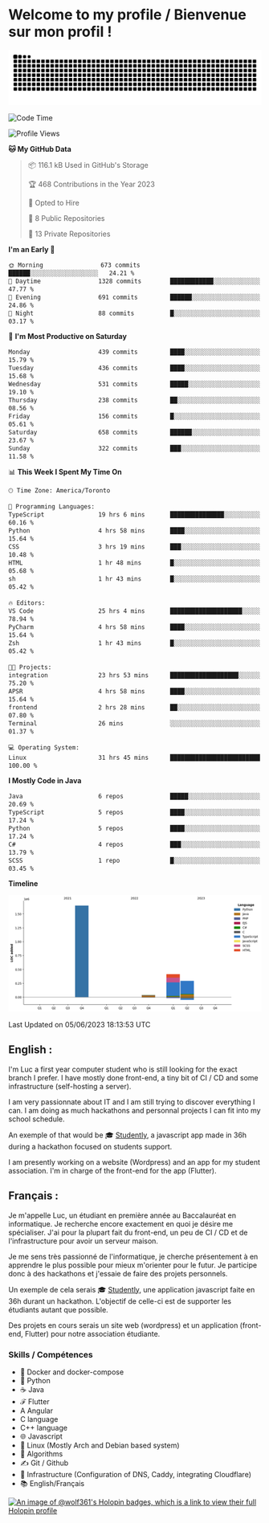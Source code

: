 # Welcome to my profile / Bienvenue sur mon profil !

![snake gif](https://github.com/wolf-361/wolf-361/blob/output/github-contribution-grid-snake.svg)

<!--START_SECTION:waka-->
![Code Time](http://img.shields.io/badge/Code%20Time-169%20hrs%2050%20mins-blue)

![Profile Views](http://img.shields.io/badge/Profile%20Views-0-blue)

**🐱 My GitHub Data** 

> 📦 116.1 kB Used in GitHub's Storage 
 > 
> 🏆 468 Contributions in the Year 2023
 > 
> 💼 Opted to Hire
 > 
> 📜 8 Public Repositories 
 > 
> 🔑 13 Private Repositories 
 > 
**I'm an Early 🐤** 

```text
🌞 Morning                673 commits         ██████░░░░░░░░░░░░░░░░░░░   24.21 % 
🌆 Daytime                1328 commits        ████████████░░░░░░░░░░░░░   47.77 % 
🌃 Evening                691 commits         ██████░░░░░░░░░░░░░░░░░░░   24.86 % 
🌙 Night                  88 commits          █░░░░░░░░░░░░░░░░░░░░░░░░   03.17 % 
```
📅 **I'm Most Productive on Saturday** 

```text
Monday                   439 commits         ████░░░░░░░░░░░░░░░░░░░░░   15.79 % 
Tuesday                  436 commits         ████░░░░░░░░░░░░░░░░░░░░░   15.68 % 
Wednesday                531 commits         █████░░░░░░░░░░░░░░░░░░░░   19.10 % 
Thursday                 238 commits         ██░░░░░░░░░░░░░░░░░░░░░░░   08.56 % 
Friday                   156 commits         █░░░░░░░░░░░░░░░░░░░░░░░░   05.61 % 
Saturday                 658 commits         ██████░░░░░░░░░░░░░░░░░░░   23.67 % 
Sunday                   322 commits         ███░░░░░░░░░░░░░░░░░░░░░░   11.58 % 
```


📊 **This Week I Spent My Time On** 

```text
🕑︎ Time Zone: America/Toronto

💬 Programming Languages: 
TypeScript               19 hrs 6 mins       ███████████████░░░░░░░░░░   60.16 % 
Python                   4 hrs 58 mins       ████░░░░░░░░░░░░░░░░░░░░░   15.64 % 
CSS                      3 hrs 19 mins       ███░░░░░░░░░░░░░░░░░░░░░░   10.48 % 
HTML                     1 hr 48 mins        █░░░░░░░░░░░░░░░░░░░░░░░░   05.68 % 
sh                       1 hr 43 mins        █░░░░░░░░░░░░░░░░░░░░░░░░   05.42 % 

🔥 Editors: 
VS Code                  25 hrs 4 mins       ████████████████████░░░░░   78.94 % 
PyCharm                  4 hrs 58 mins       ████░░░░░░░░░░░░░░░░░░░░░   15.64 % 
Zsh                      1 hr 43 mins        █░░░░░░░░░░░░░░░░░░░░░░░░   05.42 % 

🐱‍💻 Projects: 
integration              23 hrs 53 mins      ███████████████████░░░░░░   75.20 % 
APSR                     4 hrs 58 mins       ████░░░░░░░░░░░░░░░░░░░░░   15.64 % 
frontend                 2 hrs 28 mins       ██░░░░░░░░░░░░░░░░░░░░░░░   07.80 % 
Terminal                 26 mins             ░░░░░░░░░░░░░░░░░░░░░░░░░   01.37 % 

💻 Operating System: 
Linux                    31 hrs 45 mins      █████████████████████████   100.00 % 
```

**I Mostly Code in Java** 

```text
Java                     6 repos             █████░░░░░░░░░░░░░░░░░░░░   20.69 % 
TypeScript               5 repos             ████░░░░░░░░░░░░░░░░░░░░░   17.24 % 
Python                   5 repos             ████░░░░░░░░░░░░░░░░░░░░░   17.24 % 
C#                       4 repos             ███░░░░░░░░░░░░░░░░░░░░░░   13.79 % 
SCSS                     1 repo              █░░░░░░░░░░░░░░░░░░░░░░░░   03.45 % 
```



**Timeline**

![Lines of Code chart](https://raw.githubusercontent.com/wolf-361/wolf-361/main/assets/bar_graph.png)


 Last Updated on 05/06/2023 18:13:53 UTC
<!--END_SECTION:waka-->

## English : 

I'm Luc a first year computer student who is still looking for the exact branch I prefer. I have mostly done front-end, a tiny bit of CI / CD and some infrastructure (self-hosting a server).

I am very passionnate about IT and I am still trying to discover everything I can. I am doing as much hackathons and personnal projects I can fit into my school schedule.

An exemple of that would be 🎓 [Studently](https://github.com/wolf-361/Studently-CodeJam12), a javascript app made in 36h during a hackathon focused on students support.

I am presently working on a website (Wordpress) and an app for my student association. I'm in charge of the front-end for the app (Flutter).

## Français :

Je m'appelle Luc, un étudiant en première année au Baccalauréat en informatique. Je recherche encore exactement en quoi je désire me spécialiser. J'ai pour la plupart fait du front-end, un peu de CI / CD et de l'infrastructure pour avoir un serveur maison.

Je me sens très passionné de l'informatique, je cherche présentement à en apprendre le plus possible pour mieux m'orienter pour le futur. Je participe donc à des hackathons et j'essaie de faire des projets personnels.

Un exemple de cela serais 🎓 [Studently](https://github.com/wolf-361/Studently-CodeJam12), une application javascript faite en 36h durant un hackathon. L'objectif de celle-ci est de supporter les étudiants autant que possible.

Des projets en cours serais un site web (wordpress) et un application (front-end, Flutter) pour notre association étudiante.

###  Skills / Compétences

* 🐋 Docker and docker-compose
* 🐍 Python
* ☕ Java
* ℱ Flutter
* A Angular
* C language
* C++ language
* 🌐 Javascript
* 🐧 Linux (Mostly Arch and Debian based system)
* 🧩 Algorithms
* ✍️ Git / Github
* 📜 Infrastructure (Configuration of DNS, Caddy, integrating Cloudflare)
* 📚 English/Français

[![An image of @wolf361's Holopin badges, which is a link to view their full Holopin profile](https://holopin.me/wolf361)](https://holopin.io/@wolf361)


